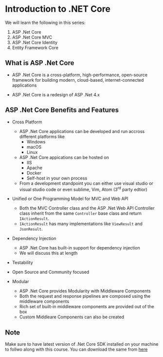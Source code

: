 # Introduction to .NET Core

We will learn the following in this series:

1. ASP .Net Core
2. ASP .Net Core MVC
3. ASP .Net Core Identity
4. Entity Framework Core

## What is ASP .Net Core

- ASP .Net Core is a cross-platform, high-performance, open-source framework for building modern, cloud-based, internet-connected applications

- ASP .Net Core is a redesign of ASP .Net 4.x

## ASP .Net Core Benefits and Features

- Cross Platform

  - ASP .Net Core applications can be developed and run accross different platforms like
    - Windows
    - macOS
    - Linux
  - ASP .Net Core appications can be hosted on
    - IIS
    - Apache
    - Docker
    - Self-host in your own process
  - From a development standpoint you can either use visual studio or visual studio code or even sublime, Vim, Atom (3<sup>rd</sup> party edtior)

- Unified or One Programming Model for MVC and Web API

  - Both the MVC Controller class and the ASP .Net Web API Controller class inherit from the same `Controller` base class and return `IActionResult`.
  - `IActionResult` has many implementations like `ViewResult` and `JsonResult`.

- Dependency Injection
  - ASP .Net Core has built-in support for dependency injection
  - We will discuss this at length
- Testability
- Open Source and Community focused
- Modular
  - ASP .Net Core provides Modularity with Middleware Components
  - Both the request and response pipelines are composed using the middleware components
  - Rich set of built-in middleware components are provided out of the box
  - Custom Middleare Components can also be created

## Note

Make sure to have latest version of .Net Core SDK installed on your machine to follwo along with this course. You can download the same from [here](https://dotnet.microsoft.com/en-us/download)
